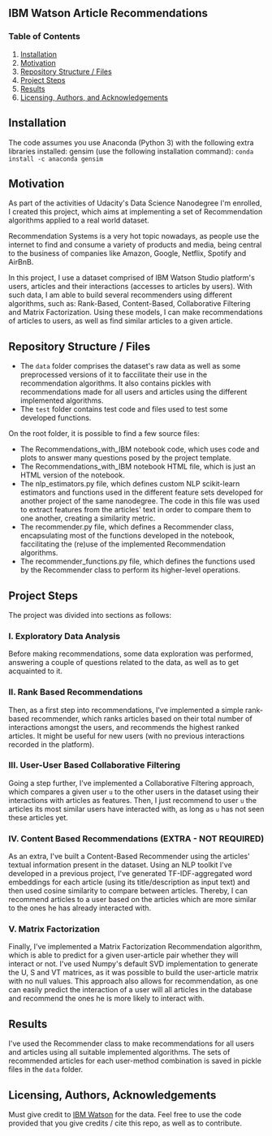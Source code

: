 ## IBM Watson Article Recommendations

### Table of Contents

1. [Installation](#installation)
2. [Motivation](#motivation)
3. [Repository Structure / Files](#files)
4. [Project Steps](#steps)
5. [Results](#results)
6. [Licensing, Authors, and Acknowledgements](#licensing)

## Installation <a name="installation"></a>

The code assumes you use Anaconda (Python 3) with the following extra libraries installed: gensim (use the following installation command): `conda install -c anaconda gensim`

## Motivation<a name="motivation"></a>

As part of the activities of Udacity's Data Science Nanodegree I'm enrolled, I created this project, which aims at implementing a set of Recommendation algorithms applied to a real world dataset.

Recommendation Systems is a very hot topic nowadays, as people use the internet to find and consume a variety of products and media, being central to the business of companies like Amazon, Google, Netflix, Spotify and AirBnB.

In this project, I use a dataset comprised of IBM Watson Studio platform's users, articles and their interactions (accesses to articles by users).
With such data, I am able to build several recommenders using different algorithms, such as: Rank-Based, Content-Based, Collaborative Filtering and Matrix Factorization.
Using these models, I can make recommendations of articles to users, as well as find similar articles to a given article.

## Repository Structure / Files <a name="files"></a>

- The `data` folder comprises the dataset's raw data as well as some preprocessed versions of it to faccilitate their use in the recommendation algorithms. It also contains pickles with recommendations made for all users and articles using the different implemented algorithms.
- The `test` folder contains test code and files used to test some developed functions.

On the root folder, it is possible to find a few source files:

- The Recommendations_with_IBM notebook code, which uses code and plots to answer many questions posed by the project template.
- The Recommendations_with_IBM notebook HTML file, which is just an HTML version of the notebook.
- The nlp_estimators.py file, which defines custom NLP scikit-learn estimators and functions used in the different feature sets developed for another project of the same nanodegree. The code in this file was used to extract features from the articles' text in order to compare them to one another, creating a similarity metric.
- The recommender.py file, which defines a Recommender class, encapsulating most of the functions developed in the notebook, faccilitating the (re)use of the implemented Recommendation algorithms.
- The recommender_functions.py file, which defines the functions used by the Recommender class to perform its higher-level operations.

## Project Steps <a name="steps"></a>

The project was divided into sections as follows:

### I. Exploratory Data Analysis

Before making recommendations, some data exploration was performed, answering a couple of questions related to the data, as well as to get acquainted to it.

### II. Rank Based Recommendations

Then, as a first step into recommendations, I've implemented a simple rank-based recommender, which ranks articles based on their total number of interactions amongst the users, and recommends the highest ranked articles. It might be useful for new users (with no previous interactions recorded in the platform).

### III. User-User Based Collaborative Filtering

Going a step further, I've implemented a Collaborative Filtering approach, which compares a given user `u` to the other users in the dataset using their interactions with articles as features. Then, I just recommend to user `u` the articles its most similar users have interacted with, as long as `u` has not seen these articles yet.

### IV. Content Based Recommendations (EXTRA - NOT REQUIRED)

As an extra, I've built a Content-Based Recommender using the articles' textual information present in the dataset. Using an NLP toolkit I've developed in a previous project, I've generated TF-IDF-aggregated word embeddings for each article (using its title/description as input text) and then used cosine similarity to compare between articles. Thereby, I can recommend articles to a user based on the articles which are more similar to the ones he has already interacted with.

### V. Matrix Factorization

Finally, I've implemented a Matrix Factorization Recommendation algorithm, which is able to predict for a given user-article pair whether they will interact or not. I've used Numpy's default SVD implementation to generate the U, S and VT matrices, as it was possible to build the user-article matrix with no null values. This approach also allows for recommendation, as one can easily predict the interaction of a user will all articles in the database and recommend the ones he is more likely to interact with.

## Results<a name="results"></a>

I've used the Recommender class to make recommendations for all users and articles using all suitable implemented algorithms. The sets of recommended articles for each user-method combination is saved in pickle files in the `data` folder.

## Licensing, Authors, Acknowledgements<a name="licensing"></a>

Must give credit to [IBM Watson](https://www.ibm.com/watson) for the data. 
Feel free to use the code provided that you give credits / cite this repo, as well as to contribute.
